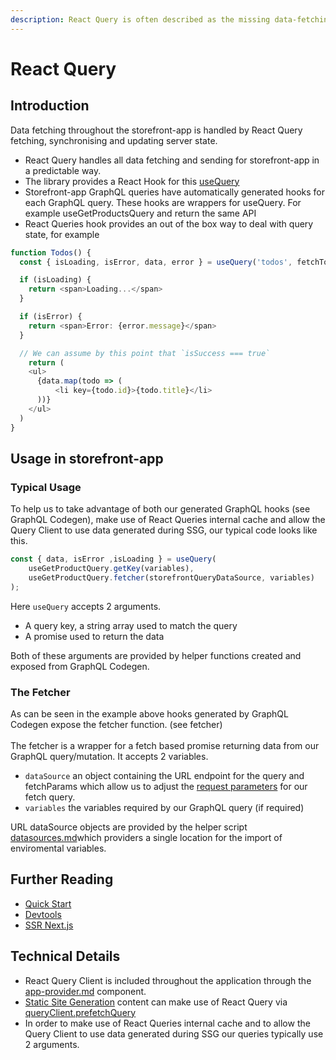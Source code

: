 ```yaml
---
description: React Query is often described as the missing data-fetching library for React.
---
```


# React Query

## Introduction

Data fetching throughout the storefront-app is handled by React Query fetching, synchronising and updating server state.

* React Query handles all data fetching and sending for storefront-app in a predictable way.
* The library provides a React Hook for this [useQuery](https://react-query-beta.tanstack.com/reference/useQuery)&#x20;
* Storefront-app GraphQL queries have automatically generated hooks for each GraphQL query. These hooks are wrappers for useQuery. For example useGetProductsQuery and return the same API
* React Queries hook provides an out of the box way to deal with query state, for example

```typescript
function Todos() {
  const { isLoading, isError, data, error } = useQuery('todos', fetchTodoList)

  if (isLoading) {
    return <span>Loading...</span>
  }

  if (isError) {
    return <span>Error: {error.message}</span>
  }

  // We can assume by this point that `isSuccess === true`
    return (
    <ul>
      {data.map(todo => (
          <li key={todo.id}>{todo.title}</li>
      ))}
    </ul>
  )
}
```

## Usage in storefront-app

### Typical Usage

To help us to take advantage of both our generated GraphQL hooks (see GraphQL Codegen), make use of React Queries internal cache and allow the Query Client to use data generated during SSG, our typical code looks like this.

```typescript
const { data, isError ,isLoading } = useQuery(
    useGetProductQuery.getKey(variables),
    useGetProductQuery.fetcher(storefrontQueryDataSource, variables)
);
```

Here `useQuery` accepts 2 arguments.&#x20;

* A query key, a string array used to match the query
* A promise used to return the data

Both of these arguments are provided by helper functions created and exposed from GraphQL Codegen.&#x20;

### The Fetcher

As can be seen in the example above hooks generated by GraphQL Codegen expose the fetcher function. (see fetcher)\
\
The fetcher is a wrapper for a fetch based promise returning data from our GraphQL query/mutation. It accepts 2 variables.

* `dataSource` an object containing the URL endpoint for the query and fetchParams which allow us to adjust the [request parameters](https://microsoft.github.io/PowerBI-JavaScript/interfaces/\_node\_modules\_typedoc\_node\_modules\_typescript\_lib\_lib\_dom\_d\_.requestinit.html) for our fetch query.
* `variables` the variables required by our GraphQL query (if required)

URL dataSource objects are provided by the helper script [datasources.md](../scripts/datasources.md "mention")which providers a single location for the import of enviromental variables.

## Further Reading

* [Quick Start](https://react-query.tanstack.com/quick-start)
* [Devtools](https://react-query.tanstack.com/devtools)
* [SSR Next.js](https://react-query.tanstack.com/guides/ssr#using-nextjs)

## Technical Details

* React Query Client is included throughout the application through the [app-provider.md](../../components/default-components/app-provider.md "mention") component.
* [Static Site Generation](https://nextjs.org/docs/basic-features/data-fetching/get-static-props) content can make use of React Query via [queryClient.prefetchQuery](https://react-query-beta.tanstack.com/reference/QueryClient#queryclientprefetchquery)
*   In order to make use of React Queries internal cache and to allow the Query Client to use data generated during SSG our queries typically use 2 arguments.

